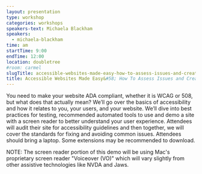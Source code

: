 ```yaml
---
layout: presentation
type: workshop
categories: workshops
speakers-text: Michaela Blackham
speakers:
  - michaela-blackham
time: am
startTime: 9:00
endTime: 12:00
location: doubletree
#room: carmel
slugTitle: accessible-websites-made-easy-how-to-assess-issues-and-create-better-experiences
title: Accessible Websites Made Easy&#58; How To Assess Issues and Create Better Experiences
---
```

You need to make your website ADA compliant, whether it is WCAG or 508, but what does that actually mean? We’ll go over the basics of accessibility and how it relates to you, your users, and your website. We’ll dive into best practices for testing, recommended automated tools to use and demo a site with a screen reader to better understand your user experience. Attendees will audit their site for accessibility guidelines and then together, we will cover the standards for fixing and avoiding common issues. Attendees should bring a laptop. Some extensions may be recommended to download.

NOTE: The screen reader portion of this demo will be using Mac's proprietary screen reader "Voiceover (VO)" which will vary slightly from other assistive technologies like NVDA and Jaws.
